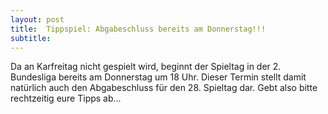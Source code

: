 ```yaml
---
layout: post
title:  Tippspiel: Abgabeschluss bereits am Donnerstag!!!
subtitle:  
---
```


Da an Karfreitag nicht gespielt wird, beginnt der Spieltag in der 2. Bundesliga bereits am Donnerstag um 18 Uhr. Dieser Termin stellt damit natürlich auch den Abgabeschluss für den 28. Spieltag dar. Gebt also bitte rechtzeitig eure Tipps ab...


